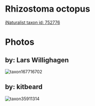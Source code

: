 
Rhizostoma octopus
==================
  
[iNaturalist taxon id: 752776](https://www.inaturalist.org/taxa/752776)
# Photos

## by: Lars Willighagen
  
![taxon167716702](https://inaturalist-open-data.s3.amazonaws.com/photos/179771547/medium.jpeg)
## by: kitbeard
  
![taxon35911314](https://inaturalist-open-data.s3.amazonaws.com/photos/39306124/medium.jpeg)
